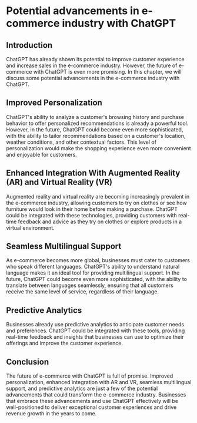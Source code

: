 Potential advancements in e-commerce industry with ChatGPT
=================================================================================================================

Introduction
------------

ChatGPT has already shown its potential to improve customer experience and increase sales in the e-commerce industry. However, the future of e-commerce with ChatGPT is even more promising. In this chapter, we will discuss some potential advancements in the e-commerce industry with ChatGPT.

Improved Personalization
------------------------

ChatGPT's ability to analyze a customer's browsing history and purchase behavior to offer personalized recommendations is already a powerful tool. However, in the future, ChatGPT could become even more sophisticated, with the ability to tailor recommendations based on a customer's location, weather conditions, and other contextual factors. This level of personalization would make the shopping experience even more convenient and enjoyable for customers.

Enhanced Integration With Augmented Reality (AR) and Virtual Reality (VR)
-------------------------------------------------------------------------

Augmented reality and virtual reality are becoming increasingly prevalent in the e-commerce industry, allowing customers to try on clothes or see how furniture would look in their home before making a purchase. ChatGPT could be integrated with these technologies, providing customers with real-time feedback and advice as they try on clothes or explore products in a virtual environment.

Seamless Multilingual Support
-----------------------------

As e-commerce becomes more global, businesses must cater to customers who speak different languages. ChatGPT's ability to understand natural language makes it an ideal tool for providing multilingual support. In the future, ChatGPT could become even more sophisticated, with the ability to translate between languages seamlessly, ensuring that all customers receive the same level of service, regardless of their language.

Predictive Analytics
--------------------

Businesses already use predictive analytics to anticipate customer needs and preferences. ChatGPT could be integrated with these tools, providing real-time feedback and insights that businesses can use to optimize their offerings and improve the customer experience.

Conclusion
----------

The future of e-commerce with ChatGPT is full of promise. Improved personalization, enhanced integration with AR and VR, seamless multilingual support, and predictive analytics are just a few of the potential advancements that could transform the e-commerce industry. Businesses that embrace these advancements and use ChatGPT effectively will be well-positioned to deliver exceptional customer experiences and drive revenue growth in the years to come.
